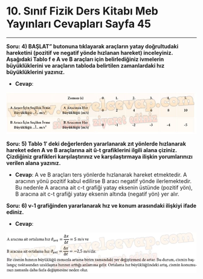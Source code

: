 # 10. Sınıf Fizik Ders Kitabı Meb Yayınları Cevapları Sayfa 45

---

**Soru: 4) BAŞLAT” butonuna tıklayarak araçların yatay doğrultudaki hareketini (pozitif ve negatif yönde hızlanan hareket) inceleyiniz. Aşağıdaki Tablo f e A ve B araçları için belirlediğiniz ivmelerin büyüklüklerini ve araçların tabloda belirtilen zamanlardaki hız büyüklüklerini yazınız.**

-   **Cevap**:

![Image 1](./image_1.webp)

**Soru: 5) Tablo 1′ deki değerlerden yararlanarak zıt yönlerde hızlanarak hareket eden A ve B araçlarına ait û-t grafiklerini ilgili alana çiziniz. Çizdiğiniz grafikleri karşılaştırınız ve karşılaştırmaya ilişkin yorumlarınızı verilen alana yazınız.**

-   **Cevap**: A ve B araçları ters yönlerde hızlanarak hareket etmektedir. A aracının yönü pozitif kabul edilirse B aracı negatif yönde ilerlemektedir. Bu nedenle A aracına ait c-t grafiği yatay eksenin üstünde (pozitif yön), B aracına ait c-t grafiği yatay eksenin altında (negatif yön) yer alır.

**Soru: 6) ν-1 grafiğinden yararlanarak hız ve konum arasındaki ilişkiyi ifade ediniz.**

-   **Cevap**:

![Image 2](./image_2.webp)